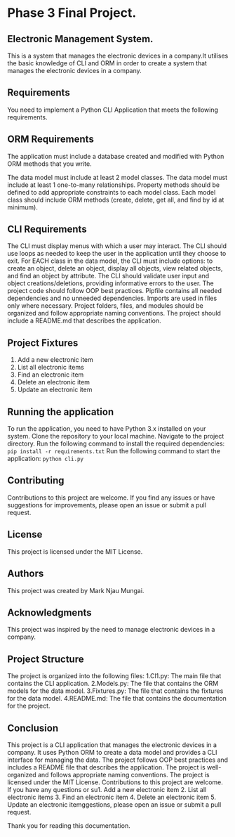 # Phase 3 Final Project.

## Electronic Management System.
This is a system that manages the electronic devices in a company.It utilises the basic knowledge of CLI and ORM in order to create a system that manages the electronic devices in a company.

## Requirements
You need to implement a Python CLI Application that meets the following requirements.

## ORM Requirements
The application must include a database created and modified with Python ORM methods that you write.

The data model must include at least 2 model classes.
The data model must include at least 1 one-to-many relationships.
Property methods should be defined to add appropriate constraints to each model class.
Each model class should include ORM methods (create, delete, get all, and find by id at minimum).

## CLI Requirements
The CLI must display menus with which a user may interact.
The CLI should use loops as needed to keep the user in the application until they choose to exit.
For EACH class in the data model, the CLI must include options: to create an object, delete an object, display all objects, view related objects, and find an object by attribute.
The CLI should validate user input and object creations/deletions, providing informative errors to the user.
The project code should follow OOP best practices.
Pipfile contains all needed dependencies and no unneeded dependencies.
Imports are used in files only where necessary.
Project folders, files, and modules should be organized and follow appropriate naming conventions.
The project should include a README.md that describes the application.

## Project Fixtures
1. Add a new electronic item
2. List all electronic items
3. Find an electronic item
4. Delete an electronic item
5. Update an electronic item

## Running the application
To run the application, you need to have Python 3.x installed on your system.
Clone the repository to your local machine.
Navigate to the project directory.
Run the following command to install the required dependencies:
``` pip install -r requirements.txt ```
Run the following command to start the application:
``` python cli.py ```

## Contributing
Contributions to this project are welcome. If you find any issues or have suggestions for improvements, please open an issue or submit a pull request.

## License
This project is licensed under the MIT License.

## Authors
This project was created by Mark Njau Mungai.

## Acknowledgments
This project was inspired by the need to manage electronic devices in a company.

## Project Structure
The project is organized into the following files:
1.Cl1.py: The main file that contains the CLI application.
2.Models.py: The file that contains the ORM models for the data model.
3.Fixtures.py: The file that contains the fixtures for the data model.
4.README.md: The file that contains the documentation for the project.

## Conclusion
This project is a CLI application
that manages the electronic devices in a company. It uses Python ORM to create a data model and provides a CLI interface for managing the data.
The project follows OOP best practices and includes a README file that describes the application.
The project is well-organized and follows appropriate naming conventions.
The project is licensed under the MIT License.
Contributions to this project are welcome.
If you have any questions or su1. Add a new electronic item
2. List all electronic items
3. Find an electronic item
4. Delete an electronic item
5. Update an electronic itemggestions, please open an issue or submit a pull request.

Thank you for reading this documentation.
